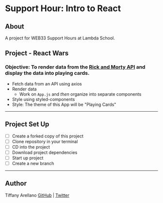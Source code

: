 # Support Hour: Intro to React
## About
A project for WEB33 Support Hours at Lambda School. 

## Project - React Wars

### Objective: To render data from the [Rick and Morty API](https://rickandmortyapi.com/api/) and display the data into playing cards.
- Fetch data from an API using axios
- Render data
  - Work on `App.js` and _then_ organize into separate components
- Style using styled-components
- Style: The theme of this App will be "Playing Cards" 
---
## Project Set Up
- [ ] Create a forked copy of this project
- [ ] Clone repository in your terminal
- [ ] CD into the project
- [ ] Download project dependencies
- [ ] Start up project
- [ ] Create a new branch

---
## Author
Tiffany Arellano [GitHub](github.com/yirano) | [Twitter](twitter.com/yiirano)
